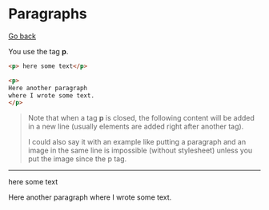# Paragraphs

[Go back](..)

You use the tag **p**.

```html
<p> here some text</p>

<p>
Here another paragraph
where I wrote some text.
</p>
```

> Note that when a tag **p** is closed,
> the following content will be added in a new line (usually
> elements are added right after another tag).
>
> I could also say it with an example like
> putting a paragraph and an image
> in the same line is impossible (without stylesheet) unless
> you put the image since the p tag.

<hr class="sr">

<p> here some text</p>

<p>
Here another paragraph
where I wrote some text.
</p>